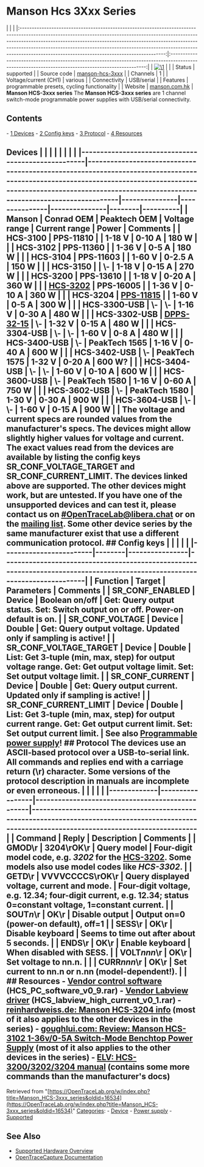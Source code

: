# Manson Hcs 3Xxx Series

| | | |:-----------------------------------------------------------------------------------------------------------------------------------------------------------------------------------------------------------------------------------------------------------------------------------------------------------------------------------------------------------------------------------:|:--------------------------------------------------------------------------------------------------------------------------------------------------:| | [![\1](../../assets/hardware/general/\2)](./File:Manson_hcs3202.png.html) | | | Status | supported | | Source code | [manson-hcs-3xxx](http://github.com/OpenTraceLab/?p=OpenTraceCapture.git;a=tree;f=src/hardware/manson-hcs-3xxx) | | Channels | 1 | | Voltage/current (CH1) | various | | Connectivity | USB/serial | | Features | programmable presets, cycling functionality | | Website | [manson.com.hk](https://www.manson.com.hk/product-list-filter/?cat_id=37&series_value=,140,) | **Manson HCS-3xxx series** The **Manson HCS-3xxx series** are 1 channel switch-mode programmable power supplies with USB/serial connectivity. 
## Contents 
\- [1 Devices](Manson_HCS-3xxx_series.html#Devices) \- [2 Config keys](Manson_HCS-3xxx_series.html#Config_keys) \- [3 Protocol](Manson_HCS-3xxx_series.html#Protocol) \- [4 Resources](Manson_HCS-3xxx_series.html#Resources) 
## Devices | | | | | | | | |----------------------------------------------------|--------------------------------------------------------------------------------------------------------------------------------------------------------------------------------------------------------------------|---------------|---------------|---------------|--------|----------| | Manson | Conrad OEM | Peaktech OEM | Voltage range | Current range | Power | Comments | | HCS-3100 | PPS-11810 | | 1-18 V | 0-10 A | 180 W | | | HCS-3102 | PPS-11360 | | 1-36 V | 0-5 A | 180 W | | | HCS-3104 | PPS-11603 | | 1-60 V | 0-2.5 A | 150 W | | | HCS-3150 | | \\- | 1-18 V | 0-15 A | 270 W | | | HCS-3200 | PPS-13610 | | 1-18 V | 0-20 A | 360 W | | | [HCS-3202](Manson_HCS-3202.html "Manson HCS-3202") | PPS-16005 | | 1-36 V | 0-10 A | 360 W | | | HCS-3204 | [PPS-11815](Voltcraft_PPS-11815.html "Voltcraft PPS-11815") | | 1-60 V | 0-5 A | 300 W | | | HCS-3300-USB | \\- | \\- | 1-16 V | 0-30 A | 480 W | | | HCS-3302-USB | [DPPS-32-15](https://www.conrad.de/de/voltcraft-dpps-32-15-labornetzgeraet-einstellbar-1-32-vdc-0-15-a-480-w-usb-programmierbar-anzahl-ausgaenge-1-x-1086556.html) | \\- | 1-32 V | 0-15 A | 480 W | | | HCS-3304-USB | \\- | \\- | 1-60 V | 0-8 A | 480 W | | | HCS-3400-USB | \\- | PeakTech 1565 | 1-16 V | 0-40 A | 600 W | | | HCS-3402-USB | \\- | PeakTech 1575 | 1-32 V | 0-20 A | 600 W? | | | HCS-3404-USB | \\- | \\- | 1-60 V | 0-10 A | 600 W | | | HCS-3600-USB | \\- | PeakTech 1580 | 1-16 V | 0-60 A | 750 W | | | HCS-3602-USB | \\- | PeakTech 1580 | 1-30 V | 0-30 A | 900 W | | | HCS-3604-USB | \\- | \\- | 1-60 V | 0-15 A | 900 W | | The voltage and current specs are rounded values from the manufacturer's specs. The devices might allow slightly higher values for voltage and current. The exact values read from the devices are available by listing the config keys **SR_CONF_VOLTAGE_TARGET** and **SR_CONF_CURRENT_LIMIT**. The devices linked above are supported. The other devices might work, but are untested. If you have one of the unsupported devices and can test it, please contact us on [#OpenTraceLab@libera.chat](https://web.libera.chat/#OpenTraceLab) or on the [mailing list](https://lists.sourceforge.net/lists/listinfo/OpenTraceLab-devel). Some other device series by the same manufacturer exist that use a different communication protocol. ## Config keys | | | | | |------------------------|--------|----------------|----------------------------------------------------------------------------------------------------------------------------| | Function | Target | Parameters | Comments | | SR_CONF_ENABLED | Device | Boolean on/off | Get: Query output status. Set: Switch output on or off. Power-on default is on. | | SR_CONF_VOLTAGE | Device | Double | Get: Query output voltage. Updated only if sampling is active! | | SR_CONF_VOLTAGE_TARGET | Device | Double | List: Get 3-tuple (min, max, step) for output voltage range. Get: Get output voltage limit. Set: Set output voltage limit. | | SR_CONF_CURRENT | Device | Double | Get: Query output current. Updated only if sampling is active! | | SR_CONF_CURRENT_LIMIT | Device | Double | List: Get 3-tuple (min, max, step) for output current range. Get: Get output current limit. Set: Set output current limit. | See also [Programmable power supply](Programmable_power_supply.html "Programmable power supply")! ## Protocol The devices use an ASCII-based protocol over a USB-to-serial link. All commands and replies end with a carriage return (**\r**) character. Some versions of the protocol description in manuals are incomplete or even erroneous. | | | | | |-------------|-----------------|-------------------------------------------------|--------------------------------------------------------------------------------------------------------------------------------------------------| | Command | Reply | Description | Comments | | GMOD\r | 3204\rOK\r | Query model | Four-digit model code, e.g. *3202* for the [HCS-3202](Manson_HCS-3202.html "Manson HCS-3202"). Some models also use model codes like *HCS-3302*. | | GETD\r | VVVVCCCCS\rOK\r | Query displayed voltage, current and mode. | Four-digit voltage, e.g. 12.34; four-digit current, e.g. 12.34; status 0=constant voltage, 1=constant current. | | SOUT*n*\r | OK\r | Disable output | Output on=0 (power-on default), off=1 | | SESS\r | OK\r | Disable keyboard | Seems to time out after about 5 seconds. | | ENDS\r | OK\r | Enable keyboard | When disabled with SESS. | | VOLT*nnn*\r | OK\r | Set voltage to nn.n. | | | CURR*nnn*\r | OK\r | Set current to nn.n or n.nn (model-dependent!). | | ## Resources \- [Vendor control software](http://www.manson.com.hk/getfile/index/action/product/name/518216f50398a.rar) (HCS_PC_software_v0_9.rar) \- [Vendor Labview driver](http://www.manson.com.hk/getfile/index/action/product/name/518217ad534d4.rar) (HCS_labview_high_current_v0_1.rar) \- [reinhardweiss.de: Manson HCS-3204 info](http://www.reinhardweiss.de/german/sonstiges.htm#HCS) (most of it also applies to the other devices in the series) \- [goughlui.com: Review: Manson HCS-3102 1-36v/0-5A Switch-Mode Benchtop Power Supply](http://goughlui.com/?p=2927) (most of it also applies to the other devices in the series) \- [ELV: HCS-3200/3202/3204 manual](http://files.elv.de/Assets/Produkte/10/1067/106766/Downloads/106766_labornetzgeraet_hcs3202_um.pdf) (contains some more commands than the manufacturer's docs) 
Retrieved from "[https://OpenTraceLab.org/w/index.php?title=Manson_HCS-3xxx_series&oldid=16534](https://OpenTraceLab.org/w/index.php?title=Manson_HCS-3xxx_series&oldid=16534)" 
[Categories](specialcategories-specialcategories.md): \- [Device](./Category:Device.html "Category:Device") \- [Power supply](./Category:Power_supply.html "Category:Power supply") \- [Supported](./Category:Supported.html "Category:Supported")

## See Also
- [Supported Hardware Overview](../supported-hardware.md)
- [OpenTraceCapture Documentation](../../opentracecapture/overview.md)
